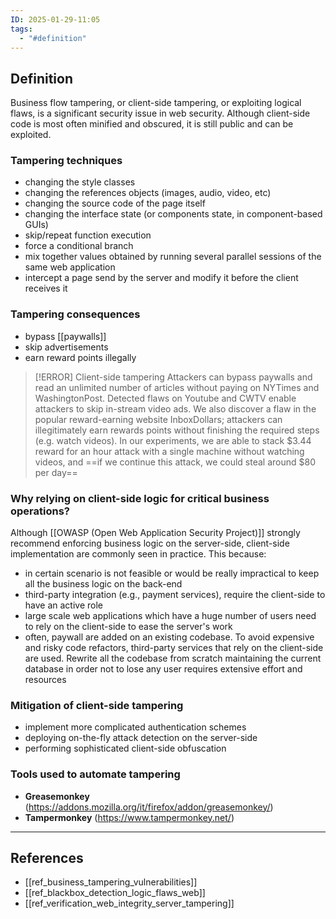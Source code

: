 ```yaml
---
ID: 2025-01-29-11:05
tags:
  - "#definition"
---
```

## Definition

Business flow tampering, or client-side tampering, or exploiting logical flaws, is a significant security issue in web security. Although client-side code is most often minified and obscured, it is still public and can be exploited.

### Tampering techniques

- changing the style classes
- changing the references objects (images, audio, video, etc)
- changing the source code of the page itself
- changing the interface state (or components state, in component-based GUIs)
- skip/repeat function execution
- force a conditional branch
- mix together values obtained by running several parallel sessions of the same web application
- intercept a page send by the server and modify it before the client receives it

### Tampering consequences

- bypass [[paywalls]]
- skip advertisements
- earn reward points illegally

> [!ERROR] Client-side tampering
>  Attackers can bypass paywalls and read an unlimited number of articles without paying on NYTimes and WashingtonPost. Detected flaws on Youtube and CWTV enable attackers to skip in-stream video ads. We also discover a flaw in the popular reward-earning website InboxDollars; attackers can illegitimately earn rewards points without finishing the required steps (e.g. watch videos). In our experiments, we are able to stack $3.44 reward for an hour attack with a single machine without watching videos, and ==if we continue this attack, we could steal around $80 per day==

### Why relying on client-side logic for critical business operations?

Although [[OWASP (Open Web Application Security Project)]] strongly recommend enforcing business logic on the server-side, client-side implementation are commonly seen in practice. This because:
- in certain scenario is not feasible or would be really impractical to keep all the business logic on the back-end
- third-party integration (e.g., payment services), require the client-side to have an active role
- large scale web applications which have a huge number of users need to rely on the client-side to ease the server's work
- often, paywall are added on an existing codebase. To avoid expensive and risky code refactors, third-party services that rely on the client-side are used. Rewrite all the codebase from scratch maintaining the current database in order not to lose any user requires extensive effort and resources

### Mitigation of client-side tampering

- implement more complicated authentication schemes
- deploying on-the-fly attack detection on the server-side
- performing sophisticated client-side obfuscation

### Tools used to automate tampering

- **Greasemonkey** (https://addons.mozilla.org/it/firefox/addon/greasemonkey/)
- **Tampermonkey** (https://www.tampermonkey.net/)

---
## References
- [[ref_business_tampering_vulnerabilities]]
- [[ref_blackbox_detection_logic_flaws_web]]
- [[ref_verification_web_integrity_server_tampering]]
